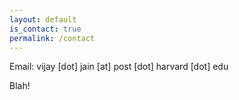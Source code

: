 ```yaml
---
layout: default
is_contact: true
permalink: /contact
---
```


<link rel="stylesheet" href="https://cdnjs.cloudflare.com/ajax/libs/font-awesome/4.7.0/css/font-awesome.min.css">


Email: vijay [dot] jain [at] post [dot] harvard [dot] edu

Blah!